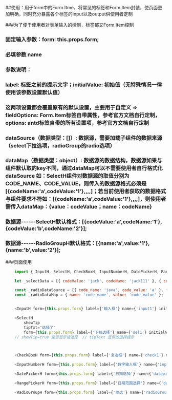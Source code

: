 ##使用：用于form中的Form.Itme，将常见的标签和Form.Item封装，使页面更加明确，同时充分暴露各个标签的input以及output供使用者定制

###为了便于使用者对表单输入的控制，标签都又Form.Item控制

### 固定输入参数：form: this.props.form;

### 必填参数 name

### 参数说明：
###         label: 标签之前的提示文字；initialValue: 初始值（无特殊情况一律使用该参数设置默认值）
###         这两项设置都会覆盖原有的默认设置，主要用于自定义 => fieldOptions: Form.Item标签自带属性，参考官方文档自行定制，options: antd标签自带的所有设置项，参考官方文档自行定制
###         dataSource（数据类型：[]）: 数据源，需要加载子组件的数据来源（select下拉选项，radioGroup的radio选项）
###         dataMap（数据类型：object）: 数据源的数据结构，数据源如果与组件默认取的key不同，通过dataMap可以不需要使用者自行格式化dataSource  如：SelectH组件对数据源的取值分别为CODE_NAME、CODE_VALUE，则传入的数据源格式必须是[{codeName:'a',codeValue:'1'},,,,]；若当前使用者获取的数据格式与组件要求不符如：[{codeName:'a',codeValue:'1'},,,,]，则使用者需传入dataMap：{value：codeValue；name：codeName}

### 数据源------SelectH默认格式：[{codeValue:'a',codeName:'1'},{codeValue:'b',codeName:'2'}];
### 数据源------RadioGroupH默认格式：[{name:'a',value:'1'},{name:'b',value:'2'}];


###页面使用
```js
    import { InputH, SelectH, CheckBoxH, InputNumberH, DatePickerH, RangePickerH, RadioGroupH } from '../FormMark/FormMark';

    let _selectData = [{ codeValue: 'jack', codeName: 'jack111' }, { codeValue: 'lucy', codeName: 'lucy' }, { codeValue: 'Yiminghe', codeName: 'Yiminghe' }];

    const _radioDataSource = [{ code_name: 'java', code_value: 'a' }, { code_name: 'python', code_value: 'b' }, { code_name: 'javaScript', code_value: 'c' }]
    const _radioDataMap = { name: 'code_name', value: 'code_value' };


    <InputH form={this.props.form} label={'输入框'} name={'input1'} initialValue={'kevin'} options={inputOptions}></InputH>

    <SelectH 
        showTip 
        tipTxt="选择了"
        form={this.props.form} label={'下拉选择'} name={'sel1'} initialValue={'jack'} dataSource={_selectData} options={selectOptions}></SelectH>
    // showTip=true 是否显示请选择  // tipText 显示的选择提示



    <CheckBoxH form={this.props.form} label={'复选框'} name={'check1'} options={checkboxOptions}></CheckBoxH>

    <InputNumberH form={this.props.form} label={'数字输入框'} name={'inputNum1'} />

    <DatePickerH form={this.props.form} label={'日期选择'} name={'datepicker1'} initialValue={'1534817352'} options={datePickerOptions} />

    <RangePickerH form={this.props.form} label={'日期范围选择'} name={'datepicker2'} initialValue={['1534817352', 1534817359]} options={datePickerOptions} />

    <RadioGroupH form={this.props.form} label={'单选'} name={'radioGroup1'} initialValue={'b'} dataSource={_radioDataSource} dataMap={_radioDataMap}></RadioGroupH>

```
